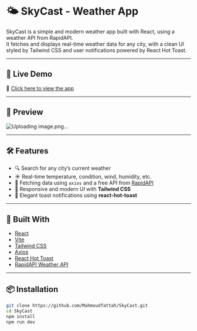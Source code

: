 # 🌤️ SkyCast - Weather App

SkyCast is a simple and modern weather app built with React, using a weather API from RapidAPI.  
It fetches and displays real-time weather data for any city, with a clean UI styled by Tailwind CSS and user notifications powered by React Hot Toast.

---

## 🚀 Live Demo

🔗 [Click here to view the app](https://mahmoudfattah.github.io/SkyCast/)

---

## 📸 Preview
![Uploading image.png…]()

---

## 🛠️ Features

- 🔍 Search for any city’s current weather
- ☀️ Real-time temperature, condition, wind, humidity, etc.
- 📡 Fetching data using `axios` and a free API from [RapidAPI](https://rapidapi.com/)
- 🌙 Responsive and modern UI with **Tailwind CSS**
- 🔔 Elegant toast notifications using **react-hot-toast**

---

## 🧰 Built With

- [React](https://reactjs.org/)
- [Vite](https://vitejs.dev/)
- [Tailwind CSS](https://tailwindcss.com/)
- [Axios](https://axios-http.com/)
- [React Hot Toast](https://react-hot-toast.com/)
- [RapidAPI Weather API](https://rapidapi.com/)

---

## 📦 Installation

```bash
git clone https://github.com/Mahmoudfattah/SkyCast.git
cd SkyCast
npm install
npm run dev
